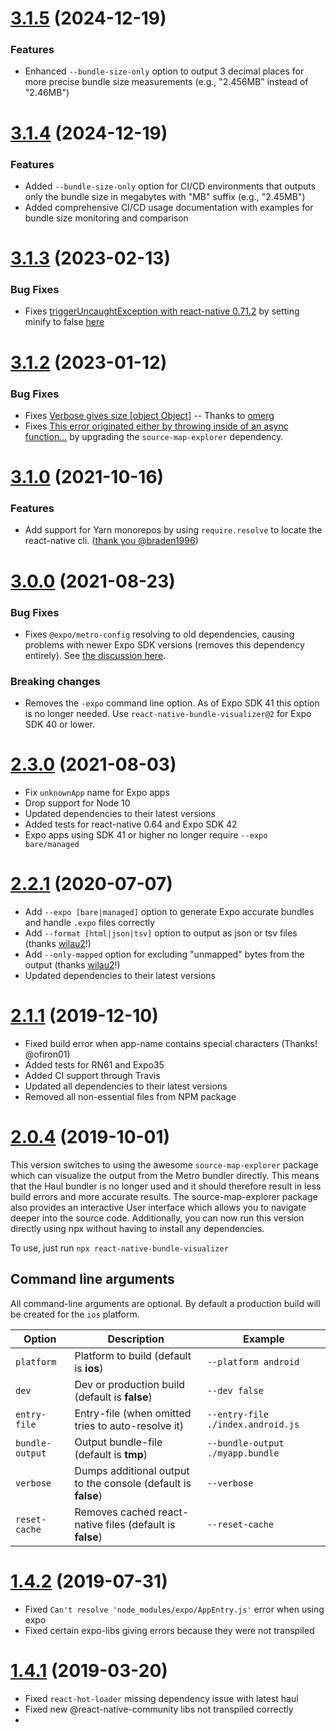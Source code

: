# [3.1.5](https://github.com/IjzerenHein/react-native-bundle-visualizer/releases/tag/v3.1.5) (2024-12-19)

### Features
- Enhanced `--bundle-size-only` option to output 3 decimal places for more precise bundle size measurements (e.g., "2.456MB" instead of "2.46MB")

# [3.1.4](https://github.com/IjzerenHein/react-native-bundle-visualizer/releases/tag/v3.1.4) (2024-12-19)

### Features
- Added `--bundle-size-only` option for CI/CD environments that outputs only the bundle size in megabytes with "MB" suffix (e.g., "2.45MB")
- Added comprehensive CI/CD usage documentation with examples for bundle size monitoring and comparison

# [3.1.3](https://github.com/IjzerenHein/react-native-bundle-visualizer/releases/tag/v3.1.3) (2023-02-13)

### Bug Fixes
- Fixes [triggerUncaughtException with react-native 0.71.2](https://github.com/IjzerenHein/react-native-bundle-visualizer/issues/116) by setting minify to false [here]( https://github.com/IjzerenHein/react-native-bundle-visualizer/pull/117)

# [3.1.2](https://github.com/IjzerenHein/react-native-bundle-visualizer/releases/tag/v3.1.2) (2023-01-12)

### Bug Fixes
- Fixes [Verbose gives size [object Object]](https://github.com/IjzerenHein/react-native-bundle-visualizer/issues/73) -- Thanks to [omerg](https://github.com/omerg)
- Fixes [This error originated either by throwing inside of an async function...](https://github.com/IjzerenHein/react-native-bundle-visualizer/issues/112) by upgrading the `source-map-explorer` dependency.

# [3.1.0](https://github.com/IjzerenHein/react-native-bundle-visualizer/compare/v3.0.0...v3.1.0) (2021-10-16)

### Features

- Add support for Yarn monorepos by using `require.resolve` to locate the react-native cli. ([thank you @braden1996](https://github.com/IjzerenHein/react-native-bundle-visualizer/pull/69))

# [3.0.0](https://github.com/IjzerenHein/react-native-bundle-visualizer/compare/v2.3.0...v3.0.0) (2021-08-23)

### Bug Fixes

- Fixes `@expo/metro-config` resolving to old dependencies, causing problems with newer Expo SDK versions (removes this dependency entirely). See [the discussion here](https://github.com/IjzerenHein/react-native-bundle-visualizer/pull/64).

### Breaking changes

- Removes the `-expo` command line option. As of Expo SDK 41 this option is no longer needed. Use `react-native-bundle-visualizer@2` for Expo SDK 40 or lower.

# [2.3.0](https://github.com/IjzerenHein/react-native-bundle-visualizer/compare/v2.2.1...v2.3.0) (2021-08-03)

- Fix `unknownApp` name for Expo apps
- Drop support for Node 10
- Updated dependencies to their latest versions
- Added tests for react-native 0.64 and Expo SDK 42
- Expo apps using SDK 41 or higher no longer require `--expo bare/managed`

# [2.2.1](https://github.com/IjzerenHein/react-native-bundle-visualizer/compare/v2.1.1...v2.2.1) (2020-07-07)

- Add `--expo [bare|managed]` option to generate Expo accurate bundles and handle `.expo` files correctly
- Add `--format [html|json|tsv]` option to output as json or tsv files (thanks [wilau2](https://github.com/wilau2)!)
- Add `--only-mapped` option for excluding "unmapped" bytes from the output (thanks [wilau2](https://github.com/wilau2)!)
- Updated dependencies to their latest versions

# [2.1.1](https://github.com/IjzerenHein/react-native-bundle-visualizer/compare/v2.0.4...v2.1.1) (2019-12-10)

- Fixed build error when app-name contains special characters (Thanks! @ofiron01)
- Added tests for RN61 and Expo35
- Added CI support through Travis
- Updated all dependencies to their latest versions
- Removed all non-essential files from NPM package

# [2.0.4](https://github.com/IjzerenHein/react-native-bundle-visualizer/compare/v1.4.2...v2.0.4) (2019-10-01)

This version switches to using the awesome `source-map-explorer` package which can visualize the output from the Metro bundler directly. This means that the Haul bundler is no longer used and it should therefore result in less build errors and more accurate results. The source-map-explorer package also provides an interactive User interface which allows you to navigate deeper into the source code.
Additionally, you can now run this version directly using npx without having to install any dependencies.

To use, just run `npx react-native-bundle-visualizer`

## Command line arguments

All command-line arguments are optional. By default a production build will be created for the `ios` platform.

| Option          | Description                                                   | Example                           |
| --------------- | ------------------------------------------------------------- | --------------------------------- |
| `platform`      | Platform to build (default is **ios**)                        | `--platform android`              |
| `dev`           | Dev or production build (default is **false**)                | `--dev false`                     |
| `entry-file`    | Entry-file (when omitted tries to auto-resolve it)            | `--entry-file ./index.android.js` |
| `bundle-output` | Output bundle-file (default is **tmp**)                       | `--bundle-output ./myapp.bundle`  |
| `verbose`       | Dumps additional output to the console (default is **false**) | `--verbose`                       |
| `reset-cache`   | Removes cached react-native files (default is **false**)      | `--reset-cache`                   |

# [1.4.2](https://github.com/IjzerenHein/react-native-bundle-visualizer/compare/v1.4.1...v1.4.2) (2019-07-31)

- Fixed `Can't resolve 'node_modules/expo/AppEntry.js'` error when using expo
- Fixed certain expo-libs giving errors because they were not transpiled

# [1.4.1](https://github.com/IjzerenHein/react-native-bundle-visualizer/releases/tag/v1.4.1) (2019-03-20)

- Fixed `react-hot-loader` missing dependency issue with latest haul
- Fixed new @react-native-community libs not transpiled correctly
- 